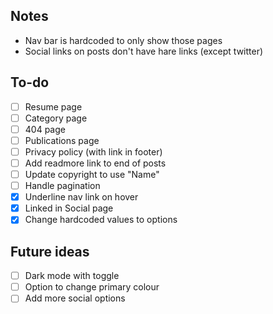 ## Notes

- Nav bar is hardcoded to only show those pages
- Social links on posts don't have hare links (except twitter)

## To-do
- [ ] Resume page
- [ ] Category page
- [ ] 404 page
- [ ] Publications page
- [ ] Privacy policy (with link in footer) 
- [ ] Add readmore link to end of posts
- [ ] Update copyright to use "Name"
- [ ] Handle pagination
- [x] Underline nav link on hover
- [x] Linked in Social  page
- [x] Change hardcoded values to options

## Future ideas
- [ ] Dark mode with toggle
- [ ] Option to change primary colour
- [ ] Add more social options